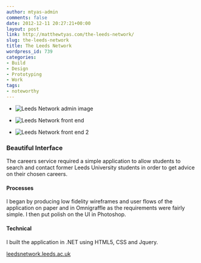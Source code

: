 ```yaml
---
author: mtyas-admin
comments: false
date: 2012-12-11 20:27:21+00:00
layout: post
link: http://matthewtyas.com/the-leeds-network/
slug: the-leeds-network
title: The Leeds Network
wordpress_id: 739
categories:
- Build
- Design
- Prototyping
- Work
tags:
- noteworthy
---
```



  


    
  * 
      ![Leeds Network admin image](http://matthewtyas.com/wp-content/uploads/2012/12/leeds-network-1.jpg)
    

    
  * 
     ![Leeds Network front end](http://matthewtyas.com/wp-content/uploads/2012/12/leeds-network-2.jpg)
   

    
  * 
      ![Leeds Network front end 2](http://matthewtyas.com/wp-content/uploads/2012/12/leeds-network-3.jpg)
    

  










### Beautiful Interface





The careers service required a simple application to allow students to search and contact former Leeds University students in order to get advice on their chosen careers.





#### Processes





I began by producing low fidelity wireframes and user flows of the application on paper and in Omnigraffle as the requirements were fairly simple. I then put polish on the UI in Photoshop.





#### Technical





I built the application in .NET using HTML5, CSS and Jquery.









[leedsnetwork.leeds.ac.uk](http://leedsnetwork.leeds.ac.uk/)


